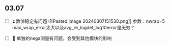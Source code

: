 ## 03.07
- [ ] ⏫ 数值稳定有问题
![[Pasted image 20240307151530.png]]
参数：nwrap=5
max_wrap_error太大以及avg_re_logdet_log10error是无穷？

- [ ] 🔼 单独的nega测量有问题，会受到其他模块的影响
